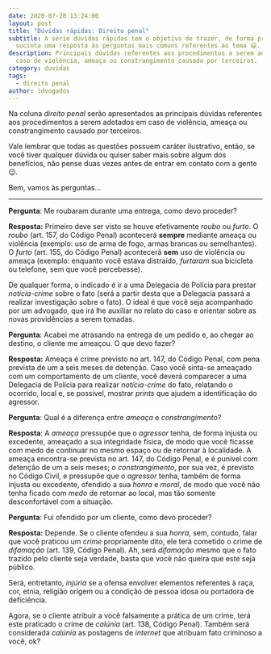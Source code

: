 ```yaml
---
date: 2020-07-28 13:24:00
layout: post
title: "Dúvidas rápidas: Direito penal"
subtitle: A série dúvidas rápidas tem o objetivo de trazer, de forma prática e
  sucinta uma resposta às perguntas mais comuns referentes ao tema 😃.
description: Principais dúvidas referentes aos procedimentos a serem adotados em
  caso de violência, ameaça ou constrangimento causado por terceiros.
category: duvidas
tags:
  - direito penal
author: idvogados
---
```

Na coluna *direito penal* serão apresentados as principais dúvidas referentes aos procedimentos a serem adotados em caso de violência, ameaça ou constrangimento causado por terceiros.

Vale lembrar que todas as questões possuem caráter ilustrativo, então, se você tiver qualquer dúvida ou quiser saber mais sobre algum dos benefícios, não pense duas vezes antes de entrar em contato com a gente 😉.

Bem, vamos às perguntas...

- - -

**Pergunta**: Me roubaram durante uma entrega, como devo proceder? 

**Resposta:** Primeiro deve ser visto se houve efetivamente *roubo* ou *furto*. O *roubo* (art. 157, do Código Penal) acontecerá **sempre** mediante ameaça ou violência (exemplo: uso de arma de fogo, armas brancas ou semelhantes). O *furto* (art. 155, do Código Penal) acontecerá **sem** uso de violência ou ameaça (exemplo: enquanto você estava distraído, *furtaram* sua bicicleta ou telefone, sem que você percebesse).

De qualquer forma, o indicado é ir a uma Delegacia de Polícia para prestar *notícia-crime* sobre o fato (será a partir desta que a Delegacia passará a realizar investigação sobre o fato). O ideal é que você seja acompanhado por um advogado, que irá lhe auxiliar no relato do caso e orientar sobre as novas providências a serem tomadas.

**Pergunta**: Acabei me atrasando na entrega de um pedido e, ao chegar ao destino, o cliente me ameaçou. O que devo fazer? 

**Resposta:** Ameaça é crime previsto no art. 147, do Código Penal, com pena prevista de um a seis meses de detenção. Caso você sinta-se ameaçado com um comportamento de um cliente, você deverá comparecer a uma Delegacia de Polícia para realizar *notícia-crime* do fato, relatando o ocorrido, local e, se possível, mostrar *prints* que ajudem a identificação do agressor.

**Pergunta**: Qual é a diferença entre *ameaça* e *constrangimento*?

**Resposta**: A *ameaça* pressupõe que o *agressor* tenha, de forma injusta ou excedente, ameaçado a sua integridade física, de modo que você ficasse com medo de continuar no mesmo espaço ou de retornar à localidade. A ameaça encontra-se prevista no art. 147, do Código Penal, e é punível com detenção de um a seis meses; o *constrangimento*, por sua vez, é previsto no Código Civil, e pressupõe que o *agressor* tenha, também de forma injusta ou excedente, ofendido a sua *honra* e *moral*, de modo que você não tenha ficado com *medo* de retornar ao local, mas tão somente desconfortável com a situação.

**Pergunta**: Fui ofendido por um cliente, como devo proceder? 

**Resposta:** Depende. Se o cliente ofendeu a sua *honra*, sem, contudo, falar que você praticou um *crime* propriamente dito, ele terá cometido o crime de *difamação* (art. 139, Código Penal). Ah, será *difamação* mesmo que o fato trazido pelo cliente seja verdade, basta que você não queira que este seja público.

Será, entretanto, *injúria* se a ofensa envolver elementos referentes à raça, cor, etnia, religião origem ou a condição de pessoa idosa ou portadora de deficiência.

Agora, se o cliente atribuir a você falsamente a prática de um crime, terá este praticado o crime de *calúnia* (art. 138, Código Penal). Também será considerada *calúnia* as postagens de *internet* que atribuam fato criminoso a você, ok?